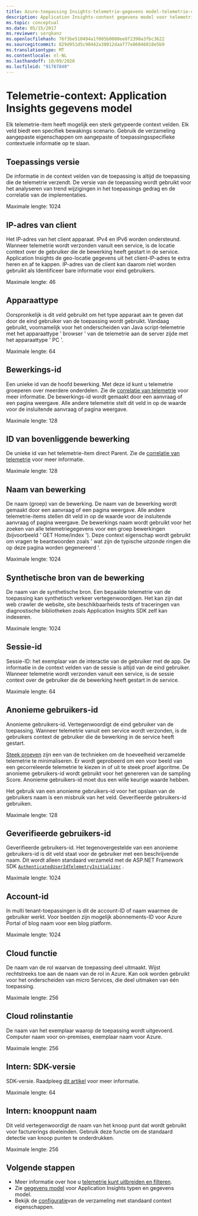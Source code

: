 ```yaml
---
title: Azure-toepassing Insights-telemetrie-gegevens model-telemetrie-context | Microsoft Docs
description: Application Insights-context gegevens model voor telemetrie
ms.topic: conceptual
ms.date: 05/15/2017
ms.reviewer: sergkanz
ms.openlocfilehash: 76f3be510494a1f005b0080ee8f2390a3fbc3622
ms.sourcegitcommit: 829d951d5c90442a38012daaf77e86046018e5b9
ms.translationtype: MT
ms.contentlocale: nl-NL
ms.lasthandoff: 10/09/2020
ms.locfileid: "91767840"
---
```

# <a name="telemetry-context-application-insights-data-model"></a>Telemetrie-context: Application Insights gegevens model

Elk telemetrie-item heeft mogelijk een sterk getypeerde context velden. Elk veld biedt een specifiek bewakings scenario. Gebruik de verzameling aangepaste eigenschappen om aangepaste of toepassingsspecifieke contextuele informatie op te slaan.


## <a name="application-version"></a>Toepassings versie

De informatie in de context velden van de toepassing is altijd de toepassing die de telemetrie verzendt. De versie van de toepassing wordt gebruikt voor het analyseren van trend wijzigingen in het toepassings gedrag en de correlatie van de implementaties.

Maximale lengte: 1024


## <a name="client-ip-address"></a>IP-adres van client

Het IP-adres van het client apparaat. IPv4 en IPv6 worden ondersteund. Wanneer telemetrie wordt verzonden vanuit een service, is de locatie context over de gebruiker die de bewerking heeft gestart in de service. Application Insights de geo-locatie gegevens uit het client-IP-adres te extra heren en af te kappen. IP-adres van de client kan daarom niet worden gebruikt als Identificeer bare informatie voor eind gebruikers. 

Maximale lengte: 46


## <a name="device-type"></a>Apparaattype

Oorspronkelijk is dit veld gebruikt om het type apparaat aan te geven dat door de eind gebruiker van de toepassing wordt gebruikt. Vandaag gebruikt, voornamelijk voor het onderscheiden van Java script-telemetrie met het apparaattype ' browser ' van de telemetrie aan de server zijde met het apparaattype ' PC '.

Maximale lengte: 64


## <a name="operation-id"></a>Bewerkings-id

Een unieke id van de hoofd bewerking. Met deze id kunt u telemetrie groeperen over meerdere onderdelen. Zie de [correlatie van telemetrie](./correlation.md) voor meer informatie. De bewerkings-id wordt gemaakt door een aanvraag of een pagina weergave. Alle andere telemetrie stelt dit veld in op de waarde voor de insluitende aanvraag of pagina weergave. 

Maximale lengte: 128


## <a name="parent-operation-id"></a>ID van bovenliggende bewerking

De unieke id van het telemetrie-item direct Parent. Zie de [correlatie van telemetrie](./correlation.md) voor meer informatie.

Maximale lengte: 128


## <a name="operation-name"></a>Naam van bewerking

De naam (groep) van de bewerking. De naam van de bewerking wordt gemaakt door een aanvraag of een pagina weergave. Alle andere telemetrie-items stellen dit veld in op de waarde voor de insluitende aanvraag of pagina weergave. De bewerkings naam wordt gebruikt voor het zoeken van alle telemetriegegevens voor een groep bewerkingen (bijvoorbeeld ' GET Home/index '). Deze context eigenschap wordt gebruikt om vragen te beantwoorden zoals ' wat zijn de typische uitzonde ringen die op deze pagina worden gegenereerd '.

Maximale lengte: 1024


## <a name="synthetic-source-of-the-operation"></a>Synthetische bron van de bewerking

De naam van de synthetische bron. Een bepaalde telemetrie van de toepassing kan synthetisch verkeer vertegenwoordigen. Het kan zijn dat web crawler de website, site beschikbaarheids tests of traceringen van diagnostische bibliotheken zoals Application Insights SDK zelf kan indexeren.

Maximale lengte: 1024


## <a name="session-id"></a>Sessie-id

Sessie-ID: het exemplaar van de interactie van de gebruiker met de app. De informatie in de context velden van de sessie is altijd van de eind gebruiker. Wanneer telemetrie wordt verzonden vanuit een service, is de sessie context over de gebruiker die de bewerking heeft gestart in de service.

Maximale lengte: 64


## <a name="anonymous-user-id"></a>Anonieme gebruikers-id

Anonieme gebruikers-id. Vertegenwoordigt de eind gebruiker van de toepassing. Wanneer telemetrie vanuit een service wordt verzonden, is de gebruikers context de gebruiker die de bewerking in de service heeft gestart.

[Steek proeven](./sampling.md) zijn een van de technieken om de hoeveelheid verzamelde telemetrie te minimaliseren. Er wordt geprobeerd om een voor beeld van een gecorreleerde telemetrie te kiezen in of uit te steek proef algoritme. De anonieme gebruikers-id wordt gebruikt voor het genereren van de sampling Score. Anonieme gebruikers-id moet dus een wille keurige waarde hebben. 

Het gebruik van een anonieme gebruikers-id voor het opslaan van de gebruikers naam is een misbruik van het veld. Geverifieerde gebruikers-id gebruiken.

Maximale lengte: 128


## <a name="authenticated-user-id"></a>Geverifieerde gebruikers-id

Geverifieerde gebruikers-id. Het tegenovergestelde van een anonieme gebruikers-id is dit veld staat voor de gebruiker met een beschrijvende naam. Dit wordt alleen standaard verzameld met de ASP.NET Framework SDK [`AuthenticatedUserIdTelemetryInitializer`](https://github.com/microsoft/ApplicationInsights-dotnet/blob/develop/WEB/Src/Web/Web/AuthenticatedUserIdTelemetryInitializer.cs) .  

Maximale lengte: 1024


## <a name="account-id"></a>Account-id

In multi tenant-toepassingen is dit de account-ID of naam waarmee de gebruiker werkt. Voor beelden zijn mogelijk abonnements-ID voor Azure Portal of blog naam voor een blog platform.

Maximale lengte: 1024


## <a name="cloud-role"></a>Cloud functie

De naam van de rol waarvan de toepassing deel uitmaakt. Wijst rechtstreeks toe aan de naam van de rol in Azure. Kan ook worden gebruikt voor het onderscheiden van micro Services, die deel uitmaken van één toepassing.

Maximale lengte: 256


## <a name="cloud-role-instance"></a>Cloud rolinstantie

De naam van het exemplaar waarop de toepassing wordt uitgevoerd. Computer naam voor on-premises, exemplaar naam voor Azure.

Maximale lengte: 256


## <a name="internal-sdk-version"></a>Intern: SDK-versie

SDK-versie. Raadpleeg [dit artikel](https://github.com/MohanGsk/ApplicationInsights-Home/blob/master/EndpointSpecs/SDK-VERSIONS.md) voor meer informatie.

Maximale lengte: 64


## <a name="internal-node-name"></a>Intern: knooppunt naam

Dit veld vertegenwoordigt de naam van het knoop punt dat wordt gebruikt voor facturerings doeleinden. Gebruik deze functie om de standaard detectie van knoop punten te onderdrukken.

Maximale lengte: 256


## <a name="next-steps"></a>Volgende stappen

- Meer informatie over hoe u [telemetrie kunt uitbreiden en filteren](./api-filtering-sampling.md).
- Zie [gegevens model](data-model.md) voor Application Insights typen en gegevens model.
- Bekijk de [configuratie](./configuration-with-applicationinsights-config.md#telemetry-initializers-aspnet)van de verzameling met standaard context eigenschappen.


